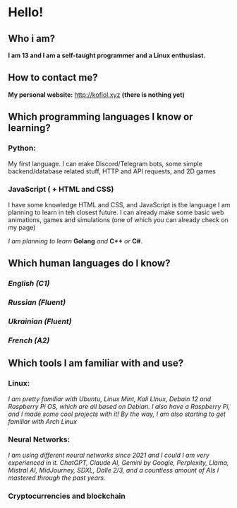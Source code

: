 # Hello!

## Who i am?
**I am 13 and I am a self-taught programmer and a Linux enthusiast.**

## How to contact me?

**My personal website:** http://kofiol.xyz **(there is nothing yet)**

## Which programming languages I know or learning?

### Python:
My first language. I can make Discord/Telegram bots, some simple backend/database related stuff, HTTP and API requests, and 2D games

### JavaScript ( + HTML and CSS)
I have some knowledge HTML and CSS, and JavaScript is the language I am planning to learn in teh closest future. I can already make some basic web animations, games and simulations (one of which you can already check on my page)

*I am planning to learn* **Golang** *and* **C++** *or* **C#**.

## Which human languages do I know?

### *English (C1)*
### *Russian (Fluent)*
### *Ukrainian (Fluent)*
### *French (A2)*

## Which tools I am familiar with and use?

### **Linux:** 
*I am pretty familiar with Ubuntu, Linux Mint, Kali LInux, Debain 12 and Raspberry Pi OS, which are all based on Debian. I also have a Raspberry Pi, and I made some cool projects with it! By the way, I am also starting to get familiar with Arch Linux*
### 
### **Neural Networks:** 
*I am using different neural networks since 2021 and I could I am very experienced in it. ChatGPT, Claude AI, Gemini by Google, Perplexity, Llama, Mistral AI, MidJourney, SDXL, Dalle 2/3, and a countless amount of AIs I mastered through the past years.*
### **Cryptocurrencies and blockchain**

